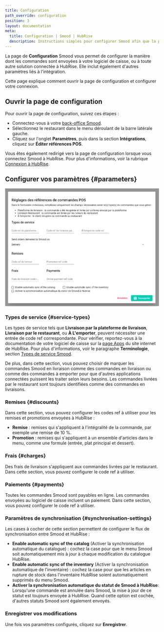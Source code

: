 ```yaml
---
title: Configuration
path_override: configuration
position: 3
layout: documentation
meta:
  title: Configuration | Smood | HubRise
  description: Instructions simples pour configurer Smood afin que la plateforme fonctionne parfaitement avec le logiciel de caisse ou d'autres applications connectées à HubRise.
---
```


La page de **Configuration** Smood vous permet de configurer la manière dont les commandes sont envoyées à votre logiciel de caisse, ou à toute autre solution connectée à HubRise. Elle inclut également d'autres paramètres liés à l'intégration.

Cette page explique comment ouvrir la page de configuration et configurer votre connexion.

## Ouvrir la page de configuration

Pour ouvrir la page de configuration, suivez ces étapes :

- Connectez-vous à votre [back-office Smood](https://manager.smood.ch).
- Sélectionnez le restaurant dans le menu déroulant de la barre latérale gauche.
- Cliquez sur l'onglet **Paramètres**, puis dans la section **Intégrations**, cliquez sur **Éditer références POS**.

Vous êtes également redirigé vers la page de configuration lorsque vous connectez Smood à HubRise. Pour plus d'informations, voir la rubrique [Connexion à HubRise](/apps/smood/connect-hubrise).

## Configurer vos paramètres {#parameters}

![Page de configuration Smood](./images/003-configuration.png)

### Types de service {#service-types}

Les types de service tels que **Livraison par la plateforme de livraison**, **Livraison par le restaurant**, ou **À L'emporter**, peuvent nécessiter une entrée de code ref correspondante. Pour vérifier, reportez-vous à la documentation de votre logiciel de caisse sur la [page Apps](/apps) du site internet de HubRise. Pour plus d'informations, voir le paragraphe **Terminologie**, section [Types de service Smood](/apps/smood/terminology#smood-service-types).

De plus, dans cette section, vous pouvez choisir de marquer les commandes Smood en livraison comme des commandes en livraison ou comme des commandes à emporter pour que d'autres applications connectées puissent les traiter selon leurs besoins. Les commandes livrées par le restaurant sont toujours identifiées comme des commandes en livraisons.

### Remises {#discounts}

Dans cette section, vous pouvez configurer les codes ref à utiliser pour les remises et promotions envoyées à HubRise :

- **Remise** : remises qui s'appliquent à l'intégralité de la commande, par exemple une remise de 10 %.
- **Promotion** : remises qui s'appliquent à un ensemble d'articles dans le menu, comme une formule (entrée, plat principal et dessert).

### Frais {#charges}

Des frais de livraison s'appliquent aux commandes livrées par le restaurant. Dans cette section, vous pouvez configurer le code ref à utiliser.

### Paiements {#payments}

Toutes les commandes Smood sont payables en ligne. Les commandes envoyées au logiciel de caisse incluent un paiement. Dans cette section, vous pouvez configurer le code ref à utiliser.

### Paramètres de synchronisation {#synchronisation-settings}

Les cases à cocher de cette section permettent de configurer le flux de synchronisation entre Smood et HubRise :

- **Enable automatic sync of the catalog** (Activer la synchronisation automatique du catalogue) : cochez la case pour que le menu Smood soit automatiquement mis à jour à chaque modification du catalogue HubRise.
- **Enable automatic sync of the inventory** (Activer la synchronisation automatique de l'inventaire) : cochez la case pour que les articles en rupture de stock dans l'inventaire HubRise soient automatiquement supprimés du menu Smood.
- **Activer la synchronisation automatique du statut de Smood à HubRise**: Lorsqu'une commande est annulée dans Smood, la mise à jour de ce statut est toujours envoyée à HubRise. Quand cette option est cochée, d'autres statuts Smood sont également envoyés.

### Enregistrer vos modifications

Une fois vos paramètres configurés, cliquez sur **Enregistrer**.
